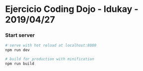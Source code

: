Ejercicio Coding Dojo - Idukay - 2019/04/27
===

### Start server

``` bash
# serve with hot reload at localhost:8080
npm run dev

# build for production with minification
npm run build
```

